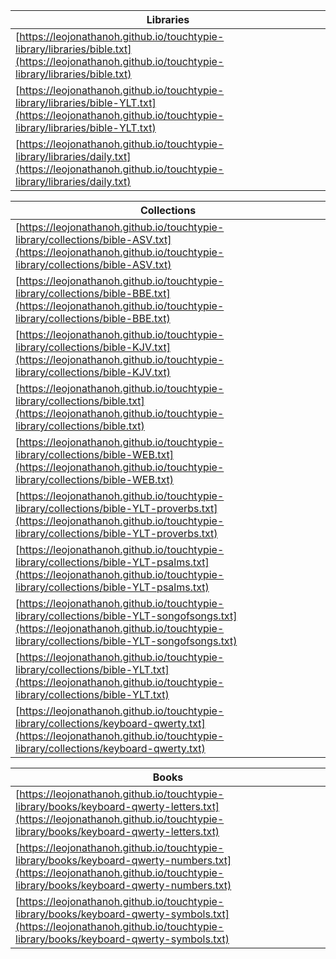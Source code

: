 | Libraries | 
|---|
| [https://leojonathanoh.github.io/touchtypie-library/libraries/bible.txt](https://leojonathanoh.github.io/touchtypie-library/libraries/bible.txt) |
| [https://leojonathanoh.github.io/touchtypie-library/libraries/bible-YLT.txt](https://leojonathanoh.github.io/touchtypie-library/libraries/bible-YLT.txt) |
| [https://leojonathanoh.github.io/touchtypie-library/libraries/daily.txt](https://leojonathanoh.github.io/touchtypie-library/libraries/daily.txt) |

| Collections | 
|---|
| [https://leojonathanoh.github.io/touchtypie-library/collections/bible-ASV.txt](https://leojonathanoh.github.io/touchtypie-library/collections/bible-ASV.txt) |
| [https://leojonathanoh.github.io/touchtypie-library/collections/bible-BBE.txt](https://leojonathanoh.github.io/touchtypie-library/collections/bible-BBE.txt) |
| [https://leojonathanoh.github.io/touchtypie-library/collections/bible-KJV.txt](https://leojonathanoh.github.io/touchtypie-library/collections/bible-KJV.txt) |
| [https://leojonathanoh.github.io/touchtypie-library/collections/bible.txt](https://leojonathanoh.github.io/touchtypie-library/collections/bible.txt) |
| [https://leojonathanoh.github.io/touchtypie-library/collections/bible-WEB.txt](https://leojonathanoh.github.io/touchtypie-library/collections/bible-WEB.txt) |
| [https://leojonathanoh.github.io/touchtypie-library/collections/bible-YLT-proverbs.txt](https://leojonathanoh.github.io/touchtypie-library/collections/bible-YLT-proverbs.txt) |
| [https://leojonathanoh.github.io/touchtypie-library/collections/bible-YLT-psalms.txt](https://leojonathanoh.github.io/touchtypie-library/collections/bible-YLT-psalms.txt) |
| [https://leojonathanoh.github.io/touchtypie-library/collections/bible-YLT-songofsongs.txt](https://leojonathanoh.github.io/touchtypie-library/collections/bible-YLT-songofsongs.txt) |
| [https://leojonathanoh.github.io/touchtypie-library/collections/bible-YLT.txt](https://leojonathanoh.github.io/touchtypie-library/collections/bible-YLT.txt) |
| [https://leojonathanoh.github.io/touchtypie-library/collections/keyboard-qwerty.txt](https://leojonathanoh.github.io/touchtypie-library/collections/keyboard-qwerty.txt) |

| Books | 
|---|
| [https://leojonathanoh.github.io/touchtypie-library/books/keyboard-qwerty-letters.txt](https://leojonathanoh.github.io/touchtypie-library/books/keyboard-qwerty-letters.txt) |
| [https://leojonathanoh.github.io/touchtypie-library/books/keyboard-qwerty-numbers.txt](https://leojonathanoh.github.io/touchtypie-library/books/keyboard-qwerty-numbers.txt) |
| [https://leojonathanoh.github.io/touchtypie-library/books/keyboard-qwerty-symbols.txt](https://leojonathanoh.github.io/touchtypie-library/books/keyboard-qwerty-symbols.txt) |

